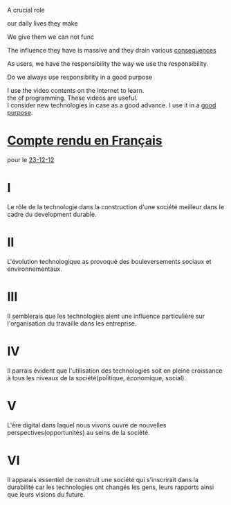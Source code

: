 A crucial role

our daily lives
they make 



We give them
we can not func

The influence they have is massive and they drain various <u>consequences</u>

As users, we have the responsibility the way we use the responsibility.

Do we always use  responsibility
in a good purpose


I use the video contents on the internet to learn.  
the of programming. These videos are useful.  
I consider new technologies in case as a good advance.
I use it in a <u>good purpose</u>.



# <u>Compte rendu en Français</u>
pour le [23-12-12](23-12-12)

# I

Le rôle de la technologie dans la construction d'une société
meilleur dans le cadre du development durable.


# II

L'évolution technologique as provoqué des bouleversements sociaux
et environnementaux.


# III

Il semblerais que les technologies aient
une influence particulière sur l'organisation du travaille dans les entreprise.



# IV

Il parrais évident que l'utilisation des technologies soit en pleine croissance
à tous les niveaux de la société(politique, économique, social).

# V

L'ère digital dans laquel nous vivons ouvre de nouvelles perspectives(opportunités)
au seins de la société.


# VI

Il apparais essentiel de construit
une société qui s'inscrirait dans la durabilité
car les technologies ont changés les gens,
leurs rapports ainsi que leurs visions du future.

